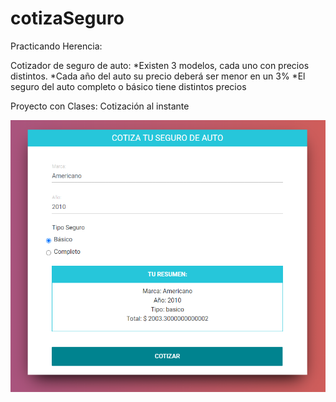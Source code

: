 # cotizaSeguro

Practicando Herencia:

Cotizador de seguro de auto:
*Existen 3 modelos, cada uno con precios distintos.
*Cada año del auto su precio deberá ser menor en un 3%
*El seguro del auto completo o básico tiene distintos precios

Proyecto con Clases:
Cotización al instante

![alt text](https://github.com/LucasSoftware12/cotizaSeguro/blob/master/ej.PNG)
